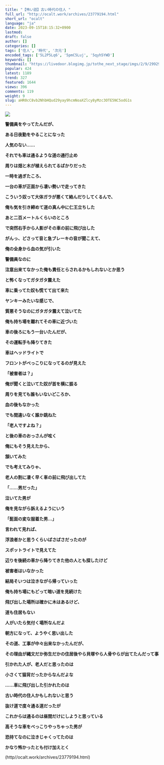 ```yaml
---
title: "【怖い話】古い時代の住人 "
full_url: "http://ocalt.work/archives/23779194.html"
short_url: "ocalt"
language: "ja"
date: 2023-09-15T18:15:32+0900
lastmod: 
draft: false
author: []
categories: []
tags: ['住人', '時代', '次元']
encoded_tags: ['5L2P5Lq6', '5pmC5Luj', '5qyh5YWD']
keywords: []
thumbnail: "https://livedoor.blogimg.jp/tothe_next_stage/imgs/2/9/29929f90.jpg"
popular: 424
latest: 1189
trend: 327
featured: 1644
views: 396
comments: 119
weight: 9
slug: aHR0cC8vb2NhbHQud29yay9hcmNoaXZlcy8yMzc3OTE5NC5odG1s
---
```


![](https://livedoor.blogimg.jp/tothe_next_stage/imgs/2/9/29929f90.jpg)

<div><p><b><p>警備員をやってたんだが、</p></b></p><p><b><p>ある日夜勤をやることになった</p></b></p><p><b><p>人気のない……</p></b></p><p><b><p>それでも車は通るような道の通行止め</p></b></p><p><b><p>周りは畑と木が植えられてるばかりだった</p></b></p> <p><b><p>一時を過ぎたころ、</p></b></p><p><b><p>一台の車が正面から凄い勢いで走ってきた</p></b></p><p><b><p></p></b></p><p><b><p>こういう奴って大体ガラが悪くて絡んだりしてくるんで、</p></b></p><p><b><p>俺も気を引き締めて道の真ん中に仁王立ちした</p></b></p><p><b><p></p></b></p><p><b><p>あと二百メートルくらいのところ</p></b></p><p><b><p>で突然右手から人影がその車の前に飛び出した</p></b></p><p><b><p></p></b></p><p><b><p></p></b></p><p><b><p>がんっ、どさって音と急ブレーキの音が聞こえて、</p></b></p><p><b><p>俺の全身から血の気が引いた</p></b></p><p><b><p></p></b></p><p><b><p>警備員なのに</p></b></p><p><b><p>注意出来てなかった俺も責任とらされるかもしれないとか思う</p></b></p><p><b><p>と怖くなってガタガタ震えた</p></b></p><p><b><p></p></b></p><p><b><p>車に乗ってた奴も慌てて出て来た</p></b></p><p><b><p></p></b></p><p><b><p>ヤンキーみたいな感じで、</p></b></p><p><b><p>質悪そうなのにガタガタ震えて泣いてた</p></b></p><p><b><p></p></b></p><p><b><p>俺も持ち場を離れてその車に近づいた</p></b></p><p><b><p> </p></b></p><p><b><p>車の後ろにもう一台いたんだが、</p></b></p><p><b><p>その運転手も降りてきた</p></b></p><p><b><p></p></b></p><p><b><p>車はヘッドライトで</p></b></p><p><b><p>フロントがべっこりになってるのが見えた</p></b></p><p><b><p></p></b></p><p><b><p>「被害者は？」</p></b></p><p><b><p></p></b></p><p><b><p>俺が聞くと泣いてた奴が首を横に振る</p></b></p><p><b><p></p></b></p><p><b><p>周りを見ても誰もいないどころか、</p></b></p><p><b><p>血の後もなかった</p></b></p><p><b><p></p></b></p><p><b><p>でも間違いなく誰か跳ねた</p></b></p><p><b><p></p></b></p><p><b><p>「老人ですよね？」</p></b></p><p><b><p></p></b></p><p><b><p>と後の車のおっさんが呟く</p></b></p><p><b><p> </p></b></p><p><b><p>俺にもそう見えたから、</p></b></p><p><b><p>頷いてみた</p></b></p><p><b><p></p></b></p><p><b><p>でも考えてみりゃ、</p></b></p><p><b><p>老人の割に凄く早く車の前に飛び出してた</p></b></p><p><b><p></p></b></p><p><b><p>「……男だった」</p></b></p><p><b><p></p></b></p><p><b><p>泣いてた男が</p></b></p><p><b><p>俺を見ながら訴えるようにいう</p></b></p><p><b><p></p></b></p><p><b><p>「髭面の変な服着た男…」</p></b></p><p><b><p></p></b></p><p><b><p>言われて見れば、</p></b></p><p><b><p>浮浪者かと思うくらいばさばさだったのが</p></b></p><p><b><p>スポットライトで見えてた</p></b></p><p><b><p> </p></b></p><p><b><p>辺りを後続の車から降りてきた他の人とも探したけど</p></b></p><p><b><p>被害者はいなかった</p></b></p><p><b><p></p></b></p><p><b><p>結局そいつは泣きながら帰っていった</p></b></p><p><b><p></p></b></p><p><b><p>俺も持ち場にもどって暗い道を見続けた</p></b></p><p><b><p></p></b></p><p><b><p>飛び出した場所は確かに木はあるけど、</p></b></p><p><b><p>道も住居もない</p></b></p><p><b><p></p></b></p><p><b><p>人がいたら気付く場所なんだよ</p></b></p><p><b><p></p></b></p><p><b><p>朝方になって、ようやく思い出した</p></b></p><p><b><p></p></b></p><p><b><p>その道、工事が中々出来なかったんだが、</p></b></p><p><b><p>その理由が縄文だか弥生だかの住居後やら貝塚やら人骨やらが出てたんだって事</p></b></p><p><b><p></p></b></p><p><b><p>引かれた人が、老人だと思ったのは</p></b></p><p><b><p>小さくて猫背だったからなんだよな</p></b></p><p><b><p></p></b></p><p><b><p>……車に飛び出した引かれたのは</p></b></p><p><b><p>古い時代の住人かもしれないと思う</p></b></p><p><b><p></p></b></p><p><b><p>抜け道で度々通る道だったが</p></b></p><p><b><p>これからは通るのは昼間だけにしようと思っている</p></b></p><p><b><p></p></b></p><p><b><p>高そうな車をべっこりやっちゃった男が</p></b></p><p><b><p>恐持てなのに泣きじゃくってたのは</p></b></p><p><b><p>かなり怖かったとも付け加えとく </p></b></p> </div>

(http//ocalt.work/archives/23779194.html)
